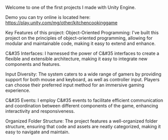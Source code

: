 Welcome to one of the first projects I made with Unity Engine.

Demo you can try online is located here: https://play.unity.com/mg/other/kitchencookinggame

Key Features of this project:
Object-Oriented Programming: I've built this project on the principles of object-oriented programming, allowing for modular and maintainable code, making it easy to extend and enhance.

C&#35 Interfaces: I harnessed the power of C&#35 interfaces to create a flexible and extensible architecture, making it easy to integrate new components and features.

Input Diversity: The system caters to a wide range of gamers by providing support for both mouse and keyboard, as well as controller input. Players can choose their preferred input method for an immersive gaming experience.

C&#35 Events: I employ C&#35 events to facilitate efficient communication and coordination between different components of the game, enhancing interactivity and responsiveness.

Organized Folder Structure: The project features a well-organized folder structure, ensuring that code and assets are neatly categorized, making it easy to navigate and maintain.

